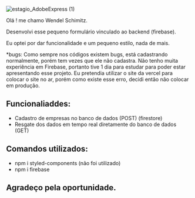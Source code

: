 ![estagio_AdobeExpress (1)](https://user-images.githubusercontent.com/98092597/180232867-0249b391-7e86-4bbd-b61e-a532e1f0d6bc.gif)


<p>Olá ! me chamo Wendel Schimitz.</p>
<p>Desenvolvi esse pequeno formulário vinculado ao backend (firebase).</p>
<p>Eu optei por dar funcionalidade e um pequeno estilo, nada de mais.</p>


<p>*bugs: Como sempre nos códigos existem bugs, está cadastrando normalmente, porém tem vezes que ele não cadastra. Não tenho muita experiência em Firebase, portanto tive 1 dia para estudar para poder estar apresentando esse projeto.
Eu pretendia utilizar o site da vercel para colocar o site no ar, porém como existe esse erro, decidi então não colocar em produção.</p>

## Funcionaliaddes:
* Cadastro de empresas no banco de dados (POST) (firestore)
* Resgate dos dados em tempo real diretamente do banco de dados (GET)


## Comandos utilizados:
* npm i styled-components (não foi utilizado)
* npm i firebase

## Agradeço pela oportunidade.
